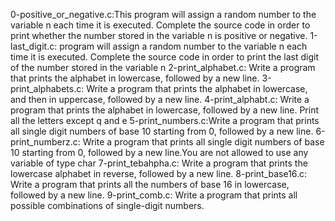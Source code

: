 0-positive_or_negative.c:This program will assign a random number to the variable n each time it is executed. Complete the source code in order to print whether the number stored in the variable n is positive or negative.
1-last_digit.c: program will assign a random number to the variable n each time it is executed. Complete the source code in order to print the last digit of the number stored in the variable n
2-print_alphabet.c: Write a program that prints the alphabet in lowercase, followed by a new line.
3-print_alphabets.c: Write a program that prints the alphabet in lowercase, and then in uppercase, followed by a new line.
4-print_alphabt.c: Write a program that prints the alphabet in lowercase, followed by a new line. Print all the letters except q and e
5-print_numbers.c:Write a program that prints all single digit numbers of base 10 starting from 0, followed by a new line.
6-print_numberz.c: Write a program that prints all single digit numbers of base 10 starting from 0, followed by a new line.You are not allowed to use any variable of type char
7-print_tebahpha.c: Write a program that prints the lowercase alphabet in reverse, followed by a new line.
8-print_base16.c: Write a program that prints all the numbers of base 16 in lowercase, followed by a new line.
9-print_comb.c: Write a program that prints all possible combinations of single-digit numbers.
